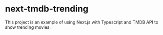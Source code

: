 # next-tmdb-trending

This project is an example of using Next.js with Typescript and TMDB API to show trending movies.
